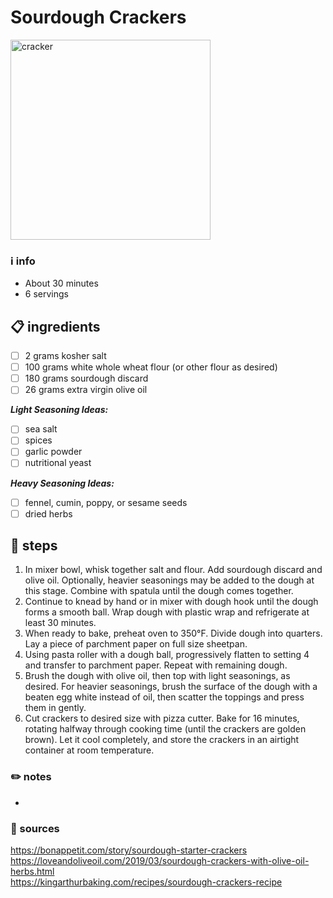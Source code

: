 # Sourdough Crackers
<img src="https://assets.bonappetit.com/photos/5ea9da3feee08767a7c6ab5e/16:9/w_1000,c_limit/_Basically-Sourdough-Crackers.jpg" alt="cracker" width="320"/>

### ℹ️ info  
* About 30 minutes
* 6 servings

## 📋 ingredients  
- [ ] 2	grams	kosher salt
- [ ] 100	grams	white whole wheat flour (or other flour as desired)
- [ ] 180	grams	sourdough discard
- [ ] 26	grams	extra virgin olive oil

***Light Seasoning Ideas:***  

- [ ] 	sea salt
- [ ] 	spices
- [ ] 	garlic powder
- [ ] 	nutritional yeast

***Heavy Seasoning Ideas:***  

- [ ] 	fennel, cumin, poppy, or sesame seeds
- [ ] 	dried herbs

## 🔪 steps  
1. In mixer bowl, whisk together salt and flour. Add sourdough discard and olive oil. Optionally, heavier seasonings may be added to the dough at this stage. Combine with spatula until the dough comes together.
2. Continue to knead by hand or in mixer with dough hook until the dough forms a smooth ball. Wrap dough with plastic wrap and refrigerate at least 30 minutes.
3. When ready to bake, preheat oven to 350°F. Divide dough into quarters. Lay a piece of parchment paper on full size sheetpan.
4. Using pasta roller with a dough ball, progressively flatten to setting 4 and transfer to parchment paper. Repeat with remaining dough.
5. Brush the dough with olive oil, then top with light seasonings, as desired. For heavier seasonings, brush the surface of the dough with a beaten egg white instead of oil, then scatter the toppings and press them in gently.
6. Cut crackers to desired size with pizza cutter. Bake for 16 minutes, rotating halfway through cooking time (until the crackers are golden brown). Let it cool completely, and store the crackers in an airtight container at room temperature.

### ✏️ notes  
*

### 🔗 sources  
https://bonappetit.com/story/sourdough-starter-crackers  
https://loveandoliveoil.com/2019/03/sourdough-crackers-with-olive-oil-herbs.html  
https://kingarthurbaking.com/recipes/sourdough-crackers-recipe  
